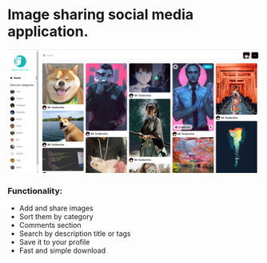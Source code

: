 # Image sharing social media application.

<img src='sharewithme.jpg' alt='preview' />



### Functionality:

<ul>
<li>Add and share images</li>
<li>Sort them by category</li>
<li>Comments section</li>
<li>Search by description title or tags</li>
<li>Save it to your profile</li>
<li>Fast and simple download</li>
</ul>
